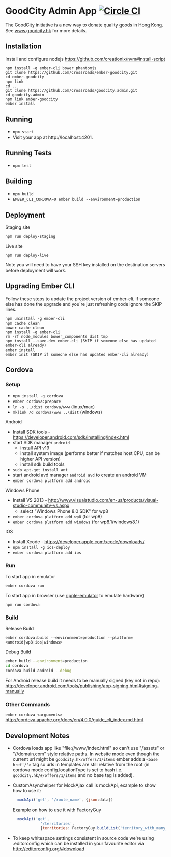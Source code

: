 # GoodCity Admin App [![Circle CI](https://circleci.com/gh/crossroads/goodcity.admin.svg?style=svg)](https://circleci.com/gh/crossroads/goodcity.admin)

The GoodCity initiative is a new way to donate quality goods in Hong Kong. See www.goodcity.hk for more details.

## Installation

Install and configure nodejs https://github.com/creationix/nvm#install-script

```shell
npm install -g ember-cli bower phantomjs
git clone https://github.com/crossroads/ember-goodcity.git
cd ember-goodcity
npm link
cd ..
git clone https://github.com/crossroads/goodcity.admin.git
cd goodcity.admin
npm link ember-goodcity
ember install
```

## Running

* `npm start`
* Visit your app at http://localhost:4201.

## Running Tests

* `npm test`

## Building

* `npm build`
* `EMBER_CLI_CORDOVA=0 ember build --environment=production`

## Deployment

Staging site

`npm run deploy-staging`

Live site

`npm run deploy-live`

Note you will need to have your SSH key installed on the destination servers before deployment will work.

## Upgrading Ember CLI

Follow these steps to update the project version of ember-cli.
If someone else has done the upgrade and you're just refreshing code ignore the SKIP lines.

```shell
npm uninstall -g ember-cli
npm cache clean
bower cache clean
npm install -g ember-cli
rm -rf node_modules bower_components dist tmp
npm install --save-dev ember-cli (SKIP if someone else has updated ember-cli already)
ember install
ember init (SKIP if someone else has updated ember-cli already)
```

## Cordova

### Setup
* `npm install -g cordova`
* `ember cordova:prepare`
* `ln -s ../dist cordova/www` (linux/mac)
* `mklink /d cordova\www ..\dist` (windows)

Android
* Install SDK tools - https://developer.android.com/sdk/installing/index.html
* start SDK manager `android`
  - install API v19
  - install system image (performs better if matches host CPU, can be higher API version)
  - install sdk build tools
* `sudo apt-get install ant`
* start android avd manager `android avd` to create an android VM
* `ember cordova platform add android`

Windows Phone
* Install VS 2013 - http://www.visualstudio.com/en-us/products/visual-studio-community-vs.aspx
  - select "Windows Phone 8.0 SDK" for wp8
* `ember cordova platform add wp8` (for wp8)
* `ember cordova platform add windows` (for wp8.1/windows8.1)

IOS
* Install Xcode - https://developer.apple.com/xcode/downloads/
* `npm install -g ios-deploy`
* `ember cordova platform add ios`

### Run
To start app in emulator

`ember cordova run`

To start app in browser (use [ripple-emulator](https://chrome.google.com/webstore/detail/ripple-emulator-beta/geelfhphabnejjhdalkjhgipohgpdnoc?hl=en) to emulate hardware)

`npm run cordova`

### Build
Release Build

`ember cordova:build --environment=production --platform=<android|wp8|ios|windows>`

Debug Build
```sh
ember build --environment=production
cd cordova
cordova build android --debug
```

For Android release build it needs to be manually signed (key not in repo):
http://developer.android.com/tools/publishing/app-signing.html#signing-manually

### Other Commands
`ember cordova <arguments>`
http://cordova.apache.org/docs/en/4.0.0/guide_cli_index.md.html

## Development Notes

* Cordova loads app like "file://www/index.html" so can't use "/assets" or "//domain.com" style relative paths. In website mode even though the current url might be `goodcity.hk/offers/1/items` ember adds a `<base href'/'>` tag so urls in templates are still relative from the root (in cordova mode config.locationType is set to hash i.e. `goodcity.hk/#/offers/1/items` and no base tag is added).

* CustomAsynchelper for MockAjax call is mockApi, example to show how to use it:
  ```js
    mockApi('get', '/route_name', {json:data})
  ```
  Example on how to use it with FactoryGuy
  ```js
  	mockApi('get',
              '/territories',
              {territories: FactoryGuy.buildList('territory_with_many_districts', 3)});
  ```

* To keep whitespace settings consistent in source code we're using .editorconfig which can be installed in your favourite editor via http://editorconfig.org/#download
